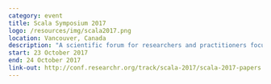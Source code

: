 ```yaml
---
category: event
title: Scala Symposium 2017
logo: /resources/img/scala2017.png
location: Vancouver, Canada
description: "A scientific forum for researchers and practitioners focused on the Scala language."
start: 23 October 2017
end: 24 October 2017
link-out: http://conf.researchr.org/track/scala-2017/scala-2017-papers
---
```

